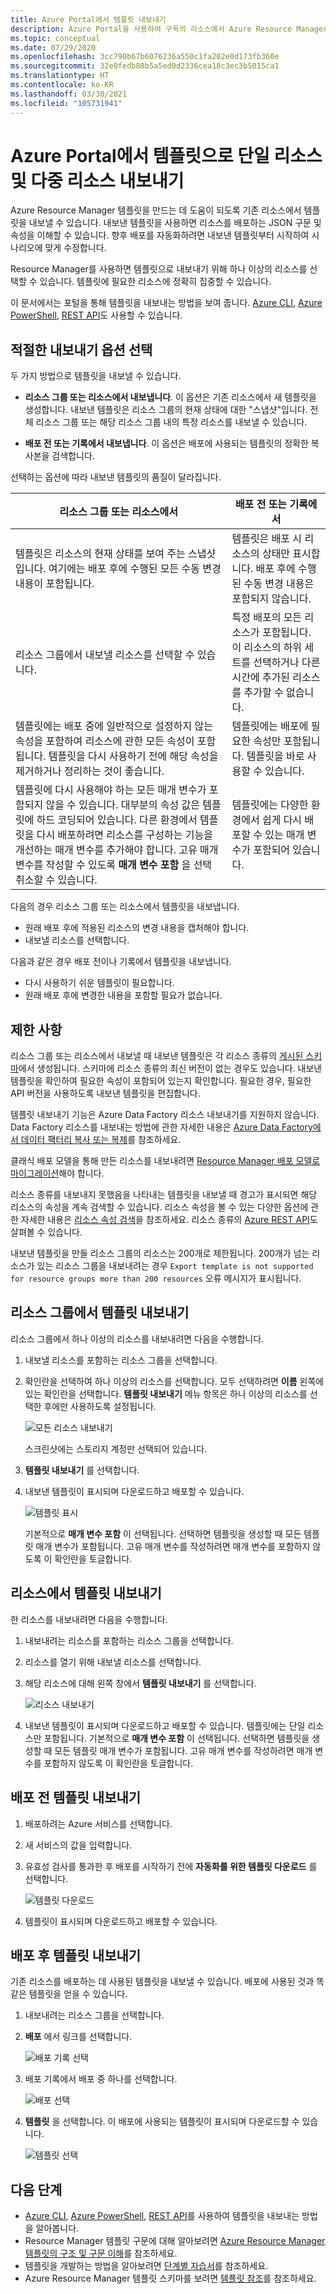 ```yaml
---
title: Azure Portal에서 템플릿 내보내기
description: Azure Portal을 사용하여 구독의 리소스에서 Azure Resource Manager 템플릿을 내보냅니다.
ms.topic: conceptual
ms.date: 07/29/2020
ms.openlocfilehash: 3cc790b67b6076236a550c1fa202e0d173fb360e
ms.sourcegitcommit: 32e0fedb80b5a5ed0d2336cea18c3ec3b5015ca1
ms.translationtype: HT
ms.contentlocale: ko-KR
ms.lasthandoff: 03/30/2021
ms.locfileid: "105731941"
---
```

# <a name="single-and-multi-resource-export-to-a-template-in-azure-portal"></a>Azure Portal에서 템플릿으로 단일 리소스 및 다중 리소스 내보내기

Azure Resource Manager 템플릿을 만드는 데 도움이 되도록 기존 리소스에서 템플릿을 내보낼 수 있습니다. 내보낸 템플릿을 사용하면 리소스를 배포하는 JSON 구문 및 속성을 이해할 수 있습니다. 향후 배포를 자동화하려면 내보낸 템플릿부터 시작하여 시나리오에 맞게 수정합니다.

Resource Manager를 사용하면 템플릿으로 내보내기 위해 하나 이상의 리소스를 선택할 수 있습니다. 템플릿에 필요한 리소스에 정확히 집중할 수 있습니다.

이 문서에서는 포털을 통해 템플릿을 내보내는 방법을 보여 줍니다. [Azure CLI](../management/manage-resource-groups-cli.md#export-resource-groups-to-templates), [Azure PowerShell](../management/manage-resource-groups-powershell.md#export-resource-groups-to-templates), [REST API](/rest/api/resources/resources/resourcegroups/exporttemplate)도 사용할 수 있습니다.

## <a name="choose-the-right-export-option"></a>적절한 내보내기 옵션 선택

두 가지 방법으로 템플릿을 내보낼 수 있습니다.

* **리소스 그룹 또는 리소스에서 내보냅니다**. 이 옵션은 기존 리소스에서 새 템플릿을 생성합니다. 내보낸 템플릿은 리소스 그룹의 현재 상태에 대한 "스냅샷"입니다. 전체 리소스 그룹 또는 해당 리소스 그룹 내의 특정 리소스를 내보낼 수 있습니다.

* **배포 전 또는 기록에서 내보냅니다**. 이 옵션은 배포에 사용되는 템플릿의 정확한 복사본을 검색합니다.

선택하는 옵션에 따라 내보낸 템플릿의 품질이 달라집니다.

| 리소스 그룹 또는 리소스에서 | 배포 전 또는 기록에서 |
| --------------------- | ----------------- |
| 템플릿은 리소스의 현재 상태를 보여 주는 스냅샷입니다. 여기에는 배포 후에 수행된 모든 수동 변경 내용이 포함됩니다. | 템플릿은 배포 시 리소스의 상태만 표시합니다. 배포 후에 수행된 수동 변경 내용은 포함되지 않습니다. |
| 리소스 그룹에서 내보낼 리소스를 선택할 수 있습니다. | 특정 배포의 모든 리소스가 포함됩니다. 이 리소스의 하위 세트를 선택하거나 다른 시간에 추가된 리소스를 추가할 수 없습니다. |
| 템플릿에는 배포 중에 일반적으로 설정하지 않는 속성을 포함하여 리소스에 관한 모든 속성이 포함됩니다. 템플릿을 다시 사용하기 전에 해당 속성을 제거하거나 정리하는 것이 좋습니다. | 템플릿에는 배포에 필요한 속성만 포함됩니다. 템플릿을 바로 사용할 수 있습니다. |
| 템플릿에 다시 사용해야 하는 모든 매개 변수가 포함되지 않을 수 있습니다. 대부분의 속성 값은 템플릿에 하드 코딩되어 있습니다. 다른 환경에서 템플릿을 다시 배포하려면 리소스를 구성하는 기능을 개선하는 매개 변수를 추가해야 합니다.  고유 매개 변수를 작성할 수 있도록 **매개 변수 포함** 을 선택 취소할 수 있습니다. | 템플릿에는 다양한 환경에서 쉽게 다시 배포할 수 있는 매개 변수가 포함되어 있습니다. |

다음의 경우 리소스 그룹 또는 리소스에서 템플릿을 내보냅니다.

* 원래 배포 후에 적용된 리소스의 변경 내용을 캡처해야 합니다.
* 내보낼 리소스를 선택합니다.

다음과 같은 경우 배포 전이나 기록에서 템플릿을 내보냅니다.

* 다시 사용하기 쉬운 템플릿이 필요합니다.
* 원래 배포 후에 변경한 내용을 포함할 필요가 없습니다.

## <a name="limitations"></a>제한 사항

리소스 그룹 또는 리소스에서 내보낼 때 내보낸 템플릿은 각 리소스 종류의 [게시된 스키마](https://github.com/Azure/azure-resource-manager-schemas/tree/master/schemas)에서 생성됩니다. 스키마에 리소스 종류의 최신 버전이 없는 경우도 있습니다. 내보낸 템플릿을 확인하여 필요한 속성이 포함되어 있는지 확인합니다. 필요한 경우, 필요한 API 버전을 사용하도록 내보낸 템플릿을 편집합니다.

템플릿 내보내기 기능은 Azure Data Factory 리소스 내보내기를 지원하지 않습니다. Data Factory 리소스를 내보내는 방법에 관한 자세한 내용은 [Azure Data Factory에서 데이터 팩터리 복사 또는 복제](../../data-factory/copy-clone-data-factory.md)를 참조하세요.

클래식 배포 모델을 통해 만든 리소스를 내보내려면 [Resource Manager 배포 모델로 마이그레이션](../../virtual-machines/migration-classic-resource-manager-overview.md)해야 합니다.

리소스 종류를 내보내지 못했음을 나타내는 템플릿을 내보낼 때 경고가 표시되면 해당 리소스의 속성을 계속 검색할 수 있습니다. 리소스 속성을 볼 수 있는 다양한 옵션에 관한 자세한 내용은 [리소스 속성 검색](view-resources.md)을 참조하세요. 리소스 종류의 [Azure REST API](/rest/api/azure/)도 살펴볼 수 있습니다.

내보낸 템플릿을 만들 리소스 그룹의 리소스는 200개로 제한됩니다. 200개가 넘는 리소스가 있는 리소스 그룹을 내보내려는 경우 `Export template is not supported for resource groups more than 200 resources` 오류 메시지가 표시됩니다.

## <a name="export-template-from-a-resource-group"></a>리소스 그룹에서 템플릿 내보내기

리소스 그룹에서 하나 이상의 리소스를 내보내려면 다음을 수행합니다.

1. 내보낼 리소스를 포함하는 리소스 그룹을 선택합니다.

1. 확인란을 선택하여 하나 이상의 리소스를 선택합니다.  모두 선택하려면 **이름** 왼쪽에 있는 확인란을 선택합니다. **템플릿 내보내기** 메뉴 항목은 하나 이상의 리소스를 선택한 후에만 사용하도록 설정됩니다.

   ![모든 리소스 내보내기](./media/export-template-portal/select-all-resources.png)

    스크린샷에는 스토리지 계정만 선택되어 있습니다.
1. **템플릿 내보내기** 를 선택합니다.

1. 내보낸 템플릿이 표시되며 다운로드하고 배포할 수 있습니다.

   ![템플릿 표시](./media/export-template-portal/show-template.png)

   기본적으로 **매개 변수 포함** 이 선택됩니다.  선택하면 템플릿을 생성할 때 모든 템플릿 매개 변수가 포함됩니다. 고유 매개 변수를 작성하려면 매개 변수를 포함하지 않도록 이 확인란을 토글합니다.

## <a name="export-template-from-a-resource"></a>리소스에서 템플릿 내보내기

한 리소스를 내보내려면 다음을 수행합니다.

1. 내보내려는 리소스를 포함하는 리소스 그룹을 선택합니다.

1. 리소스를 열기 위해 내보낼 리소스를 선택합니다.

1. 해당 리소스에 대해 왼쪽 창에서 **템플릿 내보내기** 를 선택합니다.

   ![리소스 내보내기](./media/export-template-portal/export-single-resource.png)

1. 내보낸 템플릿이 표시되며 다운로드하고 배포할 수 있습니다. 템플릿에는 단일 리소스만 포함됩니다. 기본적으로 **매개 변수 포함** 이 선택됩니다.  선택하면 템플릿을 생성할 때 모든 템플릿 매개 변수가 포함됩니다. 고유 매개 변수를 작성하려면 매개 변수를 포함하지 않도록 이 확인란을 토글합니다.

## <a name="export-template-before-deployment"></a>배포 전 템플릿 내보내기

1. 배포하려는 Azure 서비스를 선택합니다.

1. 새 서비스의 값을 입력합니다.

1. 유효성 검사를 통과한 후 배포를 시작하기 전에 **자동화를 위한 템플릿 다운로드** 를 선택합니다.

   ![템플릿 다운로드](./media/export-template-portal/download-before-deployment.png)

1. 템플릿이 표시되며 다운로드하고 배포할 수 있습니다.


## <a name="export-template-after-deployment"></a>배포 후 템플릿 내보내기

기존 리소스를 배포하는 데 사용된 템플릿을 내보낼 수 있습니다. 배포에 사용된 것과 똑같은 템플릿을 얻을 수 있습니다.

1. 내보내려는 리소스 그룹을 선택합니다.

1. **배포** 에서 링크를 선택합니다.

   ![배포 기록 선택](./media/export-template-portal/select-deployment-history.png)

1. 배포 기록에서 배포 중 하나를 선택합니다.

   ![배포 선택](./media/export-template-portal/select-details.png)

1. **템플릿** 을 선택합니다. 이 배포에 사용되는 템플릿이 표시되며 다운로드할 수 있습니다.

   ![템플릿 선택](./media/export-template-portal/show-template-from-history.png)

## <a name="next-steps"></a>다음 단계

- [Azure CLI](../management/manage-resource-groups-cli.md#export-resource-groups-to-templates), [Azure PowerShell](../management/manage-resource-groups-powershell.md#export-resource-groups-to-templates), [REST API](/rest/api/resources/resources/resourcegroups/exporttemplate)를 사용하여 템플릿을 내보내는 방법을 알아봅니다.
- Resource Manager 템플릿 구문에 대해 알아보려면 [Azure Resource Manager 템플릿의 구조 및 구문 이해](template-syntax.md)를 참조하세요.
- 템플릿을 개발하는 방법을 알아보려면 [단계별 자습서](../index.yml)를 참조하세요.
- Azure Resource Manager 템플릿 스키마를 보려면 [템플릿 참조](/azure/templates/)를 참조하세요.